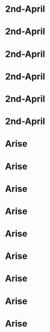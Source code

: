 # 2nd-April
# 2nd-April
# 2nd-April
# 2nd-April
# 2nd-April
# 2nd-April
# Arise
# Arise
# Arise
# Arise
# Arise
# Arise
# Arise
# Arise
# Arise
